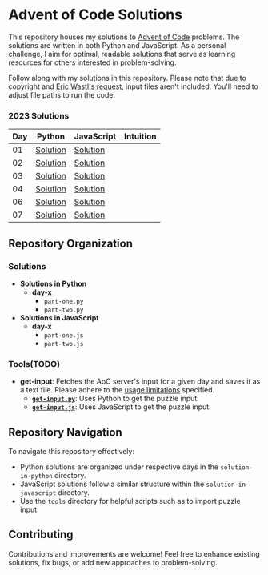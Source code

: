 # Advent of Code Solutions

This repository houses my solutions to [Advent of Code](https://adventofcode.com/) problems. The solutions are written in both Python and JavaScript. As a personal challenge, I aim for optimal, readable solutions that serve as learning resources for others interested in problem-solving.

Follow along with my solutions in this repository. Please note that due to copyright and [Eric Wastl's request](https://www.reddit.com/r/adventofcode/wiki/faqs/copyright/inputs/), input files aren't included. You'll need to adjust file paths to run the code.

### 2023 Solutions
| Day              | Python | JavaScript | Intuition |
|------------------|---------------|---------------|-------------------|
| 01 | [Solution](2023/solution-in-python/day-1) | [Solution](2023/solution-in-javascript/day-1)
| 02 | [Solution](2023/solution-in-python/day-2) | [Solution](2023/solution-in-javascript/day-2) 
| 03 | [Solution](2023/solution-in-python/day-3) | [Solution](2023/solution-in-javascript/day-3) 
| 04 | [Solution](2023/solution-in-python/day-4) | [Solution](2023/solution-in-javascript/day-4) 
| 06| [Solution](2023/solution-in-python/day-6) | [Solution](2023/solution-in-javascript/day-6)
| 07 | [Solution](2023/solution-in-python/day-7) | [Solution](2023/solution-in-javascript/day-7)

## Repository Organization
### Solutions
- **Solutions in Python**
  - **day-x**
    - `part-one.py`
    - `part-two.py`
- **Solutions in JavaScript**
  - **day-x**
    - `part-one.js`
    - `part-two.js`

### Tools(TODO)
- **get-input**: Fetches the AoC server's input for a given day and saves it as a text file. Please adhere to the [usage limitations](https://www.reddit.com/r/adventofcode/wiki/faqs/automation/) specified.
  - **[`get-input.py`](tools/get-input/get-input.py)**: Uses Python to get the puzzle input.
  - **[`get-input.js`](tools/get-input/get-input.js)**: Uses JavaScript to get the puzzle input.

## Repository Navigation
To navigate this repository effectively:
- Python solutions are organized under respective days in the `solution-in-python` directory.
- JavaScript solutions follow a similar structure within the `solution-in-javascript` directory.
- Use the `tools` directory for helpful scripts such as to import puzzle input.

## Contributing
Contributions and improvements are welcome! Feel free to enhance existing solutions, fix bugs, or add new approaches to problem-solving.
